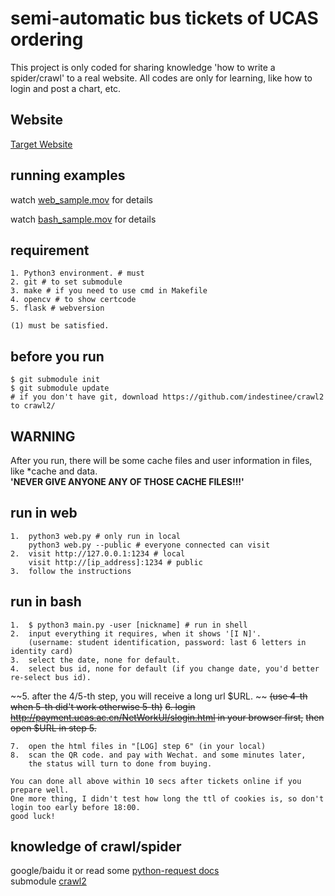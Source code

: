 # semi-automatic bus tickets of UCAS ordering
This project is only coded for sharing knowledge 'how to write a spider/crawl' to a real website. All codes are only for learning, like how to login and post a chart, etc.
## Website
<a href='http://payment.ucas.ac.cn/NetWorkUI/slogin.html'>Target Website</a>

## running examples

watch <a href='https://github.com/indestinee/semi-automatic-bus-tickets-of-UCAS-ordering/blob/master/web_sample.mov?raw=true'>web_sample.mov</a> for details  

watch <a href='https://github.com/indestinee/semi-automatic-bus-tickets-of-UCAS-ordering/blob/master/bash_sample.mov?raw=true'>bash_sample.mov</a> for details

## requirement
```
1. Python3 environment. # must
2. git # to set submodule
3. make # if you need to use cmd in Makefile
4. opencv # to show certcode
5. flask # webversion

(1) must be satisfied.
```

## before you run
```
$ git submodule init
$ git submodule update
# if you don't have git, download https://github.com/indestinee/crawl2 to crawl2/
```

## **WARNING**
After you run, there will be some cache files and user information in files, like \*cache and data.  
**'NEVER GIVE ANYONE ANY OF THOSE CACHE FILES!!!'**

## run in web
```
1.  python3 web.py # only run in local
    python3 web.py --public # everyone connected can visit
2.  visit http://127.0.0.1:1234 # local
    visit http://[ip_address]:1234 # public
3.  follow the instructions
```   

## run in bash
```
1.  $ python3 main.py -user [nickname] # run in shell
2.  input everything it requires, when it shows '[I N]'.
    (username: student identification, password: last 6 letters in identity card)
3.  select the date, none for default.
4.  select bus id, none for default (if you change date, you'd better re-select bus id).
```
~~5.  after the 4/5-th step, you will receive a long url $URL. ~~
    ~~(use 4-th when 5-th did't work otherwise 5-th)~~
~~6.  login http://payment.ucas.ac.cn/NetWorkUI/slogin.html in your browser first,~~
    ~~then open $URL in step 5.~~

```
7.  open the html files in "[LOG] step 6" (in your local)
8.  scan the QR code. and pay with Wechat. and some minutes later, 
    the status will turn to done from buying.

You can done all above within 10 secs after tickets online if you prepare well. 
One more thing, I didn't test how long the ttl of cookies is, so don't login too early before 18:00.
good luck!
```

## knowledge of crawl/spider
google/baidu it or read some <a href='http://docs.python-requests.org/zh_CN/latest/user/quickstart.html'>python-request docs</a>  
submodule <a href='https://github.com/indestinee/crawl2'>crawl2</a>

